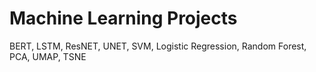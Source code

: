 # Machine Learning Projects
BERT, LSTM, ResNET, UNET, SVM, Logistic Regression, Random Forest, PCA, UMAP, TSNE
